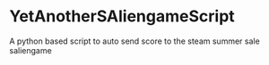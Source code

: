 # YetAnotherSAliengameScript
A python based script to auto send score to the steam summer sale saliengame
